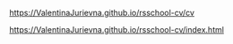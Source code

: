 https://ValentinaJurievna.github.io/rsschool-cv/cv


https://ValentinaJurievna.github.io/rsschool-cv/index.html
